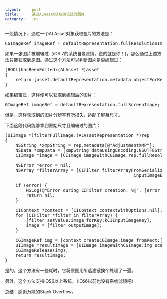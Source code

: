 ```yaml
---
layout:     post
title:      通过ALAsset获取编辑过的图片 
category:   ios
---
```


一般情况下，通过一个ALAsset对象获取图片的方法是：

<pre>
CGImageRef imageRef = defaultRepresentation.fullResolutionImage;
</pre>

如果一张图片被编辑过（iOS 7的系统自带滤镜，说的就是你！)，那么通过上述方法只能获取到原图。通过这个方法可以判断图片是否编辑过：

<pre>
(BOOL)hasBeenEdited:(ALAsset *)asset
{
    return [asset.defaultRepresentation.metadata objectForKey:@"AdjustmentXMP"];
}
</pre>

如果编辑过，这样便可以获取到编辑后的图片：

<pre>
GImageRef imageRef = defaultRepresentation.fullScreenImage;
</pre>

但是，这样获取到的图片分辨率有所损失，适配了屏幕尺寸。

下面这段代码能够拿到原始尺寸且编辑过的图片：

<pre>
(UIImage *)filterFullImage:(ALAssetRepresentation *)rep
{
    NSString *xmpString = rep.metadata[@"AdjustmentXMP"];
    NSData *xmpData = [xmpString dataUsingEncoding:NSUTF8StringEncoding];
    CIImage *image = [CIImage imageWithCGImage:rep.fullResolutionImage];
    
    NSError *error = nil;
    NSArray *filterArray = [CIFilter filterArrayFromSerializedXMP:xmpData
                                                 inputImageExtent:image.extent
                                                            error:&error];
    if (error) {
        NSLog(@"Error during CIFilter creation: %@", [error localizedDescription]);
        return nil;
    }
    
    CIContext *context = [CIContext contextWithOptions:nil];
    for (CIFilter *filter in filterArray) {
        [filter setValue:image forKey:kCIInputImageKey];
        image = [filter outputImage];
    }
    
    CGImageRef img = [context createCGImage:image fromRect:[image extent]];
    UIImage *resultImage = [UIImage imageWithCGImage:img scale:1.0 orientation:(UIImageOrientation)rep];
    CGImageRelease(img);
    return resultImage;
}
</pre>

是的，这个方法有一些耗时，它将原图用所选滤镜挨个处理了一遍。

另外，这个方法支持iOS6以上系统。（iOS6以前也没有系统滤镜吧）

总结：感谢万能的Stack Overflow。

